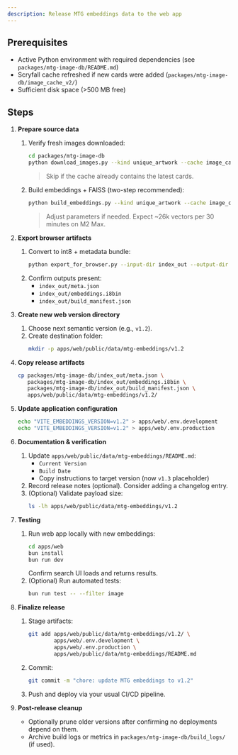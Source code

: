 ```yaml
---
description: Release MTG embeddings data to the web app
---
```


## Prerequisites

- Active Python environment with required dependencies (see `packages/mtg-image-db/README.md`)
- Scryfall cache refreshed if new cards were added (`packages/mtg-image-db/image_cache_v2/`)
- Sufficient disk space (>500 MB free)

## Steps

1. **Prepare source data**
   1. Verify fresh images downloaded:
      ```bash
      cd packages/mtg-image-db
      python download_images.py --kind unique_artwork --cache image_cache_v2
      ```
      > Skip if the cache already contains the latest cards.
   2. Build embeddings + FAISS (two-step recommended):
      ```bash
      python build_embeddings.py --kind unique_artwork --cache image_cache_v2 --out index_out --batch 256 --size 336 --hnsw-m 32 --hnsw-ef-construction 200
      ```
      > Adjust parameters if needed. Expect ~26k vectors per 30 minutes on M2 Max.

2. **Export browser artifacts**
   1. Convert to int8 + metadata bundle:
      ```bash
      python export_for_browser.py --input-dir index_out --output-dir index_out
      ```
   2. Confirm outputs present:
      - `index_out/meta.json`
      - `index_out/embeddings.i8bin`
      - `index_out/build_manifest.json`

3. **Create new web version directory**
   1. Choose next semantic version (e.g., `v1.2`).
   2. Create destination folder:
      ```bash
      mkdir -p apps/web/public/data/mtg-embeddings/v1.2
      ```

4. **Copy release artifacts**
   ```bash
   cp packages/mtg-image-db/index_out/meta.json \
      packages/mtg-image-db/index_out/embeddings.i8bin \
      packages/mtg-image-db/index_out/build_manifest.json \
      apps/web/public/data/mtg-embeddings/v1.2/
   ```

5. **Update application configuration**
   ```bash
   echo "VITE_EMBEDDINGS_VERSION=v1.2" > apps/web/.env.development
   echo "VITE_EMBEDDINGS_VERSION=v1.2" > apps/web/.env.production
   ```

6. **Documentation & verification**
   1. Update `apps/web/public/data/mtg-embeddings/README.md`:
      - `Current Version`
      - `Build Date`
      - Copy instructions to target version (now `v1.3` placeholder)
   2. Record release notes (optional). Consider adding a changelog entry.
   3. (Optional) Validate payload size:
      ```bash
      ls -lh apps/web/public/data/mtg-embeddings/v1.2
      ```

7. **Testing**
   1. Run web app locally with new embeddings:
      ```bash
      cd apps/web
      bun install
      bun run dev
      ```
      Confirm search UI loads and returns results.
   2. (Optional) Run automated tests:
      ```bash
      bun run test -- --filter image
      ```

8. **Finalize release**
   1. Stage artifacts:
      ```bash
      git add apps/web/public/data/mtg-embeddings/v1.2/ \
              apps/web/.env.development \
              apps/web/.env.production \
              apps/web/public/data/mtg-embeddings/README.md
      ```
   2. Commit:
      ```bash
      git commit -m "chore: update MTG embeddings to v1.2"
      ```
   3. Push and deploy via your usual CI/CD pipeline.

9. **Post-release cleanup**
   - Optionally prune older versions after confirming no deployments depend on them.
   - Archive build logs or metrics in `packages/mtg-image-db/build_logs/` (if used).
